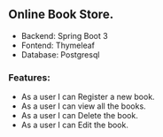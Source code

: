 ## Online Book Store.

-  Backend: Spring Boot 3
-  Fontend: Thymeleaf
-  Database: Postgresql

### Features:
- As a user I can Register a new book.
- As a user I can view all the books.
- As a user I can Delete the book.
- As a user I can Edit the book.
